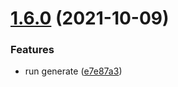 # [1.6.0](https://github.com/fpetkovski/test-semantic-release/compare/v1.5.0...v1.6.0) (2021-10-09)


### Features

* run generate ([e7e87a3](https://github.com/fpetkovski/test-semantic-release/commit/e7e87a305092ed241fff46b1e28b8e7c828f1026))
